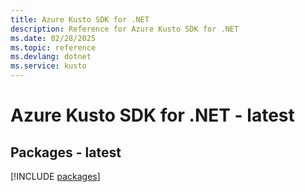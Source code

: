 ```yaml
---
title: Azure Kusto SDK for .NET
description: Reference for Azure Kusto SDK for .NET
ms.date: 02/28/2025
ms.topic: reference
ms.devlang: dotnet
ms.service: kusto
---
```

# Azure Kusto SDK for .NET - latest
## Packages - latest
[!INCLUDE [packages](kusto-index.md)]